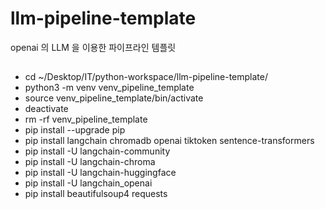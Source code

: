 # llm-pipeline-template
openai 의 LLM 을 이용한 파이프라인 템플릿



## 

- cd ~/Desktop/IT/python-workspace/llm-pipeline-template/
- python3 -m venv venv_pipeline_template
- source venv_pipeline_template/bin/activate
- deactivate
- rm -rf venv_pipeline_template
- pip install --upgrade pip
- pip install langchain chromadb openai tiktoken sentence-transformers
- pip install -U langchain-community
- pip install -U langchain-chroma
- pip install -U langchain-huggingface
- pip install -U langchain_openai
- pip install beautifulsoup4 requests